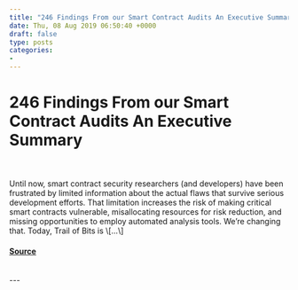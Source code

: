 ```yaml
---
title: "246 Findings From our Smart Contract Audits An Executive Summary"
date: Thu, 08 Aug 2019 06:50:40 +0000
draft: false
type: posts
categories: 
- 
---
```

# 246 Findings From our Smart Contract Audits An Executive Summary

<br/>

<br/>
Until now, smart contract security researchers (and developers) have been frustrated by limited information about the actual flaws that survive serious development efforts. That limitation increases the risk of making critical smart contracts vulnerable, misallocating resources for risk reduction, and missing opportunities to employ automated analysis tools. We’re changing that. Today, Trail of Bits is \[…\]

#### [Source](https://blog.trailofbits.com/2019/08/08/246-findings-from-our-smart-contract-audits-an-executive-summary/)

<br/>
---
